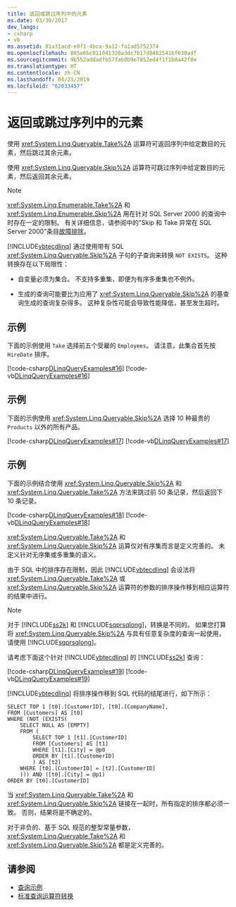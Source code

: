```yaml
---
title: 返回或跳过序列中的元素
ms.date: 03/30/2017
dev_langs:
- csharp
- vb
ms.assetid: 81a31acd-e0f1-4bca-9a12-fa1ad5752374
ms.openlocfilehash: 885e6bc011041320a3dc7b17d84b2541bf030adf
ms.sourcegitcommit: 9b552addadfb57fab0b9e7852ed4f1f1b8a42f8e
ms.translationtype: HT
ms.contentlocale: zh-CN
ms.lasthandoff: 04/23/2019
ms.locfileid: "62033457"
---
```

# <a name="return-or-skip-elements-in-a-sequence"></a>返回或跳过序列中的元素
使用 <xref:System.Linq.Queryable.Take%2A> 运算符可返回序列中给定数目的元素，然后跳过其余元素。  
  
 使用 <xref:System.Linq.Queryable.Skip%2A> 运算符可跳过序列中给定数目的元素，然后返回其余元素。  
  
> [!NOTE]
>  <xref:System.Linq.Enumerable.Take%2A> 和 <xref:System.Linq.Enumerable.Skip%2A> 用在针对 SQL Server 2000 的查询中时存在一定的限制。 有关详细信息，请参阅中的"Skip 和 Take 异常在 SQL Server 2000"条目[故障排除](../../../../../../docs/framework/data/adonet/sql/linq/troubleshooting.md)。  
  
 [!INCLUDE[vbtecdlinq](../../../../../../includes/vbtecdlinq-md.md)] 通过使用带有 SQL <xref:System.Linq.Queryable.Skip%2A> 子句的子查询来转换 `NOT EXISTS`。 这种转换存在以下局限性：  
  
- 自变量必须为集合。 不支持多重集，即便为有序多重集也不例外。  
  
- 生成的查询可能要比为应用了 <xref:System.Linq.Queryable.Skip%2A> 的基查询生成的查询复杂得多。 这种复杂性可能会导致性能降低，甚至发生超时。  
  
## <a name="example"></a>示例  
 下面的示例使用 `Take` 选择前五个受雇的 `Employees`。 请注意，此集合首先按 `HireDate` 排序。  
  
 [!code-csharp[DLinqQueryExamples#16](../../../../../../samples/snippets/csharp/VS_Snippets_Data/DLinqQueryExamples/cs/Program.cs#16)]
 [!code-vb[DLinqQueryExamples#16](../../../../../../samples/snippets/visualbasic/VS_Snippets_Data/DLinqQueryExamples/vb/Module1.vb#16)]  
  
## <a name="example"></a>示例  
 下面的示例使用 <xref:System.Linq.Queryable.Skip%2A> 选择 10 种最贵的 `Products` 以外的所有产品。  
  
 [!code-csharp[DLinqQueryExamples#17](../../../../../../samples/snippets/csharp/VS_Snippets_Data/DLinqQueryExamples/cs/Program.cs#17)]
 [!code-vb[DLinqQueryExamples#17](../../../../../../samples/snippets/visualbasic/VS_Snippets_Data/DLinqQueryExamples/vb/Module1.vb#17)]  
  
## <a name="example"></a>示例  
 下面的示例结合使用 <xref:System.Linq.Queryable.Skip%2A> 和 <xref:System.Linq.Queryable.Take%2A> 方法来跳过前 50 条记录，然后返回下 10 条记录。  
  
 [!code-csharp[DLinqQueryExamples#18](../../../../../../samples/snippets/csharp/VS_Snippets_Data/DLinqQueryExamples/cs/Program.cs#18)]
 [!code-vb[DLinqQueryExamples#18](../../../../../../samples/snippets/visualbasic/VS_Snippets_Data/DLinqQueryExamples/vb/Module1.vb#18)]  
  
 <xref:System.Linq.Queryable.Take%2A> 和 <xref:System.Linq.Queryable.Skip%2A> 运算仅对有序集而言是定义完善的。 未定义针对无序集或多重集的语义。  
  
 由于 SQL 中的排序存在限制，因此 [!INCLUDE[vbtecdlinq](../../../../../../includes/vbtecdlinq-md.md)] 会设法将 <xref:System.Linq.Queryable.Take%2A> 或 <xref:System.Linq.Queryable.Skip%2A> 运算符的参数的排序操作移到相应运算符的结果中进行。  
  
> [!NOTE]
>  对于 [!INCLUDE[ss2k](../../../../../../includes/ss2k-md.md)] 和 [!INCLUDE[sqprsqlong](../../../../../../includes/sqprsqlong-md.md)]，转换是不同的。 如果您打算将 <xref:System.Linq.Queryable.Skip%2A> 与具有任意复杂度的查询一起使用，请使用 [!INCLUDE[sqprsqlong](../../../../../../includes/sqprsqlong-md.md)]。  
  
 请考虑下面这个针对 [!INCLUDE[vbtecdlinq](../../../../../../includes/vbtecdlinq-md.md)] 的 [!INCLUDE[ss2k](../../../../../../includes/ss2k-md.md)] 查询：  
  
 [!code-csharp[DLinqQueryExamples#19](../../../../../../samples/snippets/csharp/VS_Snippets_Data/DLinqQueryExamples/cs/Program.cs#19)]
 [!code-vb[DLinqQueryExamples#19](../../../../../../samples/snippets/visualbasic/VS_Snippets_Data/DLinqQueryExamples/vb/Module1.vb#19)]  
  
 [!INCLUDE[vbtecdlinq](../../../../../../includes/vbtecdlinq-md.md)] 将排序操作移到 SQL 代码的结尾进行，如下所示：  
  
```  
SELECT TOP 1 [t0].[CustomerID], [t0].[CompanyName],  
FROM [Customers] AS [t0]  
WHERE (NOT (EXISTS(  
    SELECT NULL AS [EMPTY]  
    FROM (  
        SELECT TOP 1 [t1].[CustomerID]  
        FROM [Customers] AS [t1]  
        WHERE [t1].[City] = @p0  
        ORDER BY [t1].[CustomerID]  
        ) AS [t2]  
    WHERE [t0].[CustomerID] = [t2].[CustomerID]  
    ))) AND ([t0].[City] = @p1)  
ORDER BY [t0].[CustomerID]  
```  
  
 当 <xref:System.Linq.Queryable.Take%2A> 和 <xref:System.Linq.Queryable.Skip%2A> 链接在一起时，所有指定的排序都必须一致。 否则，结果将是不确定的。  
  
 对于非负的、基于 SQL 规范的整型常量参数，<xref:System.Linq.Queryable.Take%2A> 和 <xref:System.Linq.Queryable.Skip%2A> 都是定义完善的。  
  
## <a name="see-also"></a>请参阅

- [查询示例](../../../../../../docs/framework/data/adonet/sql/linq/query-examples.md)
- [标准查询运算符转换](../../../../../../docs/framework/data/adonet/sql/linq/standard-query-operator-translation.md)
